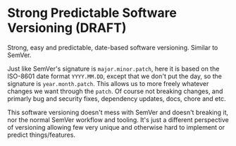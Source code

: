 # Strong Predictable Software Versioning (DRAFT)
Strong, easy and predictable, date-based software versioning. Similar to SemVer.

Just like SemVer's signature is `major.minor.patch`, here it is based on the ISO-8601 date format `YYYY.MM.DD`, except that we don't put the day, so the signature is `year.month.patch`. This allows us to more freely whatever changes we want through the `patch`. Of course not breaking changes, and primarly bug and security fixes, dependency updates, docs, chore and etc.

This software versioning doesn't mess with SemVer and doesn't breaking it, nor the normal SemVer workflow and tooling. It's just a different perspective of versioning allowing few very unique and otherwise hard to implement or predict things/features.
